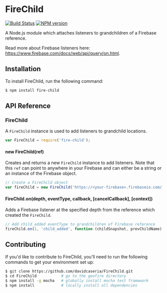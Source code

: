 # FireChild

[![Build Status](https://travis-ci.org/davidcaseria/FireChild.svg?branch=master)](https://travis-ci.org/davidcaseria/FireChild)
[![NPM version](https://badge.fury.io/js/fire-child.svg)](http://badge.fury.io/js/fire-child)

A Node.js module which attaches listeners to grandchildren of a Firebase reference.

Read more about Firebase listeners here: https://www.firebase.com/docs/web/api/query/on.html.

## Installation

To install FireChild, run the following command:

```bash
$ npm install fire-child
```

## API Reference

### FireChild

A `FireChild` instance is used to add listeners to grandchild locations.

```JavaScript
var FireChild = require('fire-child');
```

#### new FireChild(ref)

Creates and returns a new `FireChild` instance to add listeners. Note that this `ref` can point to anywhere in your Firebase and can either be a string or an instance of the Firebase object.

```JavaScript
// Create a FireChild object
var fireChild = new FireChild('https://<your-firebase>.firebaseio.com/');
```

#### FireChild.on(depth, eventType, callback, [cancelCallback], [context])

Adds a Firebase listener at the specified depth from the reference which created the `FireChild`.

```JavaScript
// Add child_added eventType to grandchildren of Firebase reference
fireChild.on(1, 'child_added', function (childSnapshot, prevChildName) {});
```

## Contributing

If you'd like to contribute to FireChild, you'll need to run the following commands to get your environment set up:

```bash
$ git clone https://github.com/davidcaseria/FireChild.git
$ cd FireChild           # go to the geofire directory
$ npm install -g mocha   # globally install mocha test framework
$ npm install            # locally install all dependencies
```